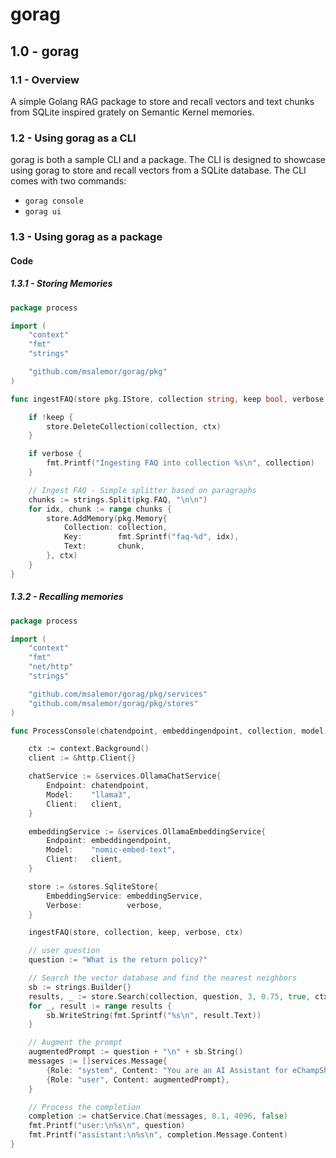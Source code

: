 # gorag

## 1.0 - gorag

### 1.1 - Overview 

A simple Golang RAG package to store and recall vectors and text chunks from SQLite inspired grately on Semantic Kernel memories.

### 1.2 - Using gorag as a CLI

gorag is both a sample CLI and a package. The CLI is designed to showcase using gorag to store and recall vectors from a SQLite database. The CLI comes with two commands:

- `gorag console`
- `gorag ui`

### 1.3 - Using gorag as a package


#### Code

##### 1.3.1 - Storing Memories

```go
package process

import (
	"context"
	"fmt"
	"strings"

	"github.com/msalemor/gorag/pkg"
)

func ingestFAQ(store pkg.IStore, collection string, keep bool, verbose bool, ctx context.Context) {

	if !keep {
		store.DeleteCollection(collection, ctx)
	}

	if verbose {
		fmt.Printf("Ingesting FAQ into collection %s\n", collection)
	}

	// Ingest FAQ - Simple splitter based on paragraphs
	chunks := strings.Split(pkg.FAQ, "\n\n")
	for idx, chunk := range chunks {
		store.AddMemory(pkg.Memory{
			Collection: collection,
			Key:        fmt.Sprintf("faq-%d", idx),
			Text:       chunk,
		}, ctx)
	}
}
```

##### 1.3.2 - Recalling memories

```go
package process

import (
	"context"
	"fmt"
	"net/http"
	"strings"

	"github.com/msalemor/gorag/pkg/services"
	"github.com/msalemor/gorag/pkg/stores"
)

func ProcessConsole(chatendpoint, embeddingendpoint, collection, model string, keep bool, verbose bool) {

	ctx := context.Background()
	client := &http.Client{}

	chatService := &services.OllamaChatService{
		Endpoint: chatendpoint,
		Model:    "llama3",
		Client:   client,
	}

	embeddingService := &services.OllamaEmbeddingService{
		Endpoint: embeddingendpoint,
		Model:    "nomic-embed-text",
		Client:   client,
	}

	store := &stores.SqliteStore{
		EmbeddingService: embeddingService,
		Verbose:          verbose,
	}

	ingestFAQ(store, collection, keep, verbose, ctx)

	// user question
	question := "What is the return policy?"

	// Search the vector database and find the nearest neighbors
	sb := strings.Builder{}
	results, _ := store.Search(collection, question, 3, 0.75, true, ctx)
	for _, result := range results {
		sb.WriteString(fmt.Sprintf("%s\n", result.Text))
	}

	// Augment the prompt
	augmentedPrompt := question + "\n" + sb.String()
	messages := []services.Message{
		{Role: "system", Content: "You are an AI Assistant for eChampShop an online shopping store for exercise equipment and provides maintenance and repair services. You can answer questions based on the context that is provided. If no context is provided, say I don't know."},
		{Role: "user", Content: augmentedPrompt},
	}

	// Process the completion
	completion := chatService.Chat(messages, 0.1, 4096, false)
	fmt.Printf("user:\n%s\n", question)
	fmt.Printf("assistant:\n%s\n", completion.Message.Content)
}
```